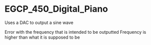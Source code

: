 # EGCP_450_Digital_Piano
Uses a DAC to output a sine wave

Error with the frequency that is intended to be outputted
Frequency is higher than what it is supposed to be
